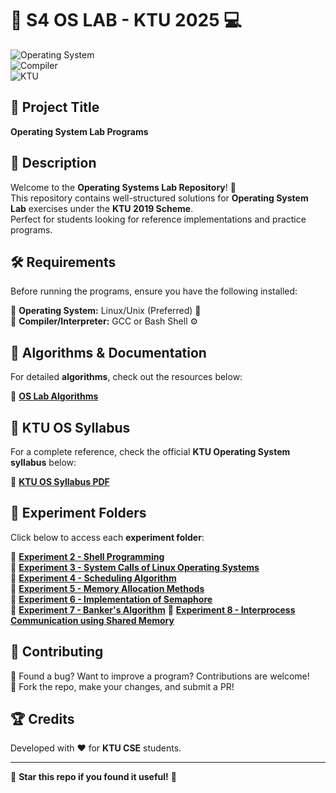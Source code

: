 # 🚀 S4 OS LAB - KTU 2025 💻  

![Operating System](https://img.shields.io/badge/Operating%20System-Linux%20%7C%20Unix-blue)  
![Compiler](https://img.shields.io/badge/Compiler-GCC%20%7C%20Bash%20Shell-green)  
![KTU](https://img.shields.io/badge/Scheme-KTU%202019-orange)  

## 📌 Project Title  
**Operating System Lab Programs**  

## 📖 Description  
Welcome to the **Operating Systems Lab Repository**! 🎯  
This repository contains well-structured solutions for **Operating System Lab** exercises under the **KTU 2019 Scheme**.  
Perfect for students looking for reference implementations and practice programs.  

## 🛠️ Requirements  
Before running the programs, ensure you have the following installed:  

🔹 **Operating System:** Linux/Unix (Preferred) 🐧  
🔹 **Compiler/Interpreter:** GCC or Bash Shell ⚙️  

## 📜 Algorithms & Documentation  
For detailed **algorithms**, check out the resources below:  

📂 [**OS Lab Algorithms**](https://drive.google.com/drive/folders/1s0s9yqOd-DlrTmuB_tXk9_Ts9hcce0hm?usp=sharing)  

## 📖 KTU OS Syllabus  

For a complete reference, check the official **KTU Operating System syllabus** below:  

📄 **[KTU OS Syllabus PDF](https://drive.google.com/file/d/1MYGAhUXrEz4UmIfopge15-u9_SbBJ6T8/view)** 

## 📂 Experiment Folders  
Click below to access each **experiment folder**:  

🔹 **[Experiment 2 - Shell Programming](https://github.com/iamkarthik2004/S4-OS-LAB-KTU-2025/tree/main/Expt2%20(06-01-2025))**  
🔹 **[Experiment 3 - System Calls of Linux Operating Systems](https://github.com/iamkarthik2004/S4-OS-LAB-KTU-2025/tree/main/Expt3%20(24-01-2025))**  
🔹 **[Experiment 4 - Scheduling Algorithm](https://github.com/iamkarthik2004/S4-OS-LAB-KTU-2025/tree/main/Expt4%20(27-01-2025))**  
🔹 **[Experiment 5 - Memory Allocation Methods](https://github.com/iamkarthik2004/S4-OS-LAB-KTU-2025/tree/main/Expt5%20(14-02-2025))**  
🔹 **[Experiment 6 - Implementation of Semaphore](https://github.com/iamkarthik2004/S4-OS-LAB-KTU-2025/tree/main/Expt6%20(21-02-2025))**  
🔹 **[Experiment 7 - Banker's Algorithm](https://github.com/iamkarthik2004/S4-OS-LAB-KTU-2025/tree/main/Expt7%20(28-02-2025))** 
🔹 **[Experiment 8 - Interprocess Communication using Shared Memory](https://github.com/iamkarthik2004/S4-OS-LAB-KTU-2025/tree/main/Expt8%20(03-02-2025))**  




## 🤝 Contributing  
🔹 Found a bug? Want to improve a program? Contributions are welcome!  
🔹 Fork the repo, make your changes, and submit a PR!  

## 🏆 Credits  
Developed with ❤️ for **KTU CSE** students.  

---

🌟 **Star this repo if you found it useful!** 🚀  
